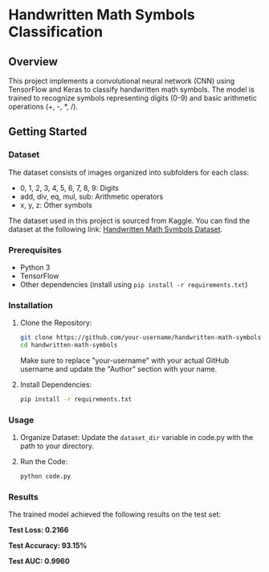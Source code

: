 # Handwritten Math Symbols Classification

## Overview
This project implements a convolutional neural network (CNN) using TensorFlow and Keras to classify handwritten math symbols. The model is trained to recognize symbols representing digits (0-9) and basic arithmetic operations (+, -, *, /). 

## Getting Started

### Dataset
The dataset consists of images organized into subfolders for each class:

- 0, 1, 2, 3, 4, 5, 6, 7, 8, 9: Digits
- add, div, eq, mul, sub: Arithmetic operators
- x, y, z: Other symbols

The dataset used in this project is sourced from Kaggle. You can find the dataset at the following link: [Handwritten Math Symbols Dataset](https://www.kaggle.com/datasets/sagyamthapa/handwritten-math-symbols).

### Prerequisites
- Python 3
- TensorFlow
- Other dependencies (install using `pip install -r requirements.txt`)

### Installation
1. Clone the Repository:
   ```bash
   git clone https://github.com/your-username/handwritten-math-symbols.git
   cd handwritten-math-symbols
   ```
   Make sure to replace "your-username" with your actual GitHub username and update the "Author" section with your name.
  
3. Install Dependencies:
   ```bash
   pip install -r requirements.txt

### Usage
1. Organize Dataset:
   Update the `dataset_dir` variable in code.py with the path to your directory.
  
2. Run the Code:
   ```bash
   python code.py
   ```

### Results
The trained model achieved the following results on the test set:

**Test Loss: 0.2166**

**Test Accuracy: 93.15%**

**Test AUC: 0.9960**
